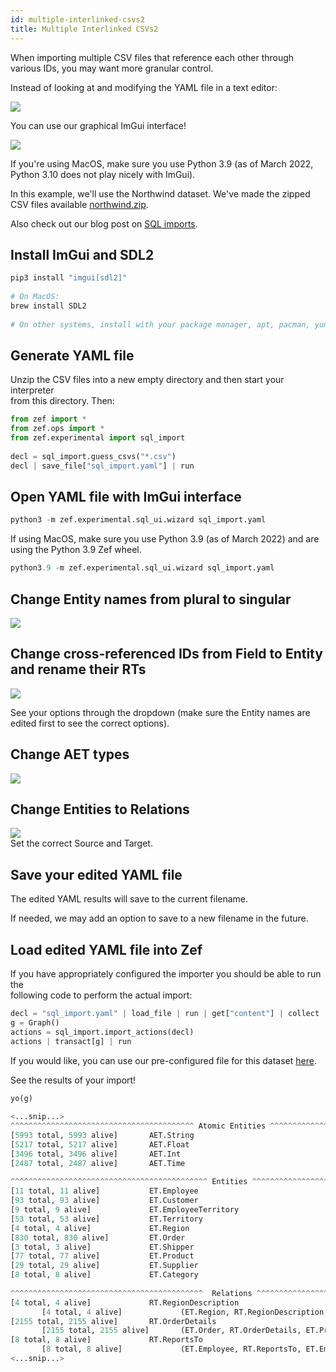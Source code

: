 ```yaml
---
id: multiple-interlinked-csvs2
title: Multiple Interlinked CSVs2
---
```


  
When importing multiple CSV files that reference each other through various IDs, you may want more granular control.  
  
Instead of looking at and modifying the YAML file in a text editor:  
  
![](49eada71a63a3c127e6bf74093e7781af3fcb69ddfb7e9f6d0fad1745fd0bbbf.png)  
  
You can use our graphical ImGui interface!  
  
![](5567c4f539f7e89d99739bbb381bae17c40ab964d8120b66bf862e85e381f6ba.png)  
  
If you're using MacOS, make sure you use Python 3.9 (as of March 2022, Python 3.10 does not play nicely with ImGui).  
  
In this example, we'll use the Northwind dataset. We've made the zipped CSV files available [northwind.zip](sql-import-files/northwind.zip).  
  
Also check out our blog post on [SQL imports](https://zef.zefhub.io/blog/sql-import).  
  
## Install ImGui and SDL2  
  
```python  
pip3 install "imgui[sdl2]"  
  
# On MacOS:  
brew install SDL2  
  
# On other systems, install with your package manager, apt, pacman, yum, etc...  
```  
  
## Generate YAML file  
  
Unzip the CSV files into a new empty directory and then start your interpreter  
from this directory. Then:  
  
```python  
from zef import *  
from zef.ops import *  
from zef.experimental import sql_import  
  
decl = sql_import.guess_csvs("*.csv")  
decl | save_file["sql_import.yaml"] | run  
```  
  
## Open YAML file with ImGui interface  
  
```python  
python3 -m zef.experimental.sql_ui.wizard sql_import.yaml  
```  
  
If using MacOS, make sure you use Python 3.9 (as of March 2022) and are using the Python 3.9 Zef wheel.  
  
```python  
python3.9 -m zef.experimental.sql_ui.wizard sql_import.yaml  
```  
  
## Change Entity names from plural to singular  
  
![](06a3316a97901004245a3f4a1cfc0d516f0bdb9b3cde7d5754934f6da1118af3.png)  
  
## Change cross-referenced IDs from Field to Entity and rename their RTs  
  
![](e14e9e21f25602071b466514ef9cdf1d4b350d76b374ac8595c5fb4483ae6681.png)  
  
See your options through the dropdown (make sure the Entity names are edited first to see the correct options).  
  
## Change AET types  
![](b39ef5dafe56ac067ca768d19fccd7ab8c2a6128e98e35a5f838527fd7eb0975.png)  
  
## Change Entities to Relations  
![](b28f7f02d66af42be0d5e84698d57b21e35b463477cd15432a73b8a6d944862d.png)  
Set the correct Source and Target.  
  
## Save your edited YAML file  
  
The edited YAML results will save to the current filename.  
  
If needed, we may add an option to save to a new filename in the future.  
  
## Load edited YAML file into Zef  
  
If you have appropriately configured the importer you should be able to run the  
following code to perform the actual import:  
  
```python  
decl = "sql_import.yaml" | load_file | run | get["content"] | collect  
g = Graph()  
actions = sql_import.import_actions(decl)  
actions | transact[g] | run  
```  
  
If you would like, you can use our pre-configured file for this dataset [here](northwind_example.yaml).  
  
See the results of your import!  
  
```python  
yo(g)  
  
<...snip...>  
^^^^^^^^^^^^^^^^^^^^^^^^^^^^^^^^^^^^^^^^^ Atomic Entities ^^^^^^^^^^^^^^^^^^^^^^^^^^^^^^^^^^^^^^^  
[5993 total, 5993 alive]       AET.String  
[5217 total, 5217 alive]       AET.Float  
[3496 total, 3496 alive]       AET.Int  
[2487 total, 2487 alive]       AET.Time  
  
^^^^^^^^^^^^^^^^^^^^^^^^^^^^^^^^^^^^^^^^^^^^ Entities ^^^^^^^^^^^^^^^^^^^^^^^^^^^^^^^^^^^^^^^^^^^  
[11 total, 11 alive]           ET.Employee  
[93 total, 93 alive]           ET.Customer  
[9 total, 9 alive]             ET.EmployeeTerritory  
[53 total, 53 alive]           ET.Territory  
[4 total, 4 alive]             ET.Region  
[830 total, 830 alive]         ET.Order  
[3 total, 3 alive]             ET.Shipper  
[77 total, 77 alive]           ET.Product  
[29 total, 29 alive]           ET.Supplier  
[8 total, 8 alive]             ET.Category  
  
^^^^^^^^^^^^^^^^^^^^^^^^^^^^^^^^^^^^^^^^^^^  Relations ^^^^^^^^^^^^^^^^^^^^^^^^^^^^^^^^^^^^^^^^^^  
[4 total, 4 alive]             RT.RegionDescription  
       [4 total, 4 alive]             (ET.Region, RT.RegionDescription, AET.String)  
[2155 total, 2155 alive]       RT.OrderDetails  
       [2155 total, 2155 alive]       (ET.Order, RT.OrderDetails, ET.Product)  
[8 total, 8 alive]             RT.ReportsTo  
       [8 total, 8 alive]             (ET.Employee, RT.ReportsTo, ET.Employee)  
<...snip...>  
```  
